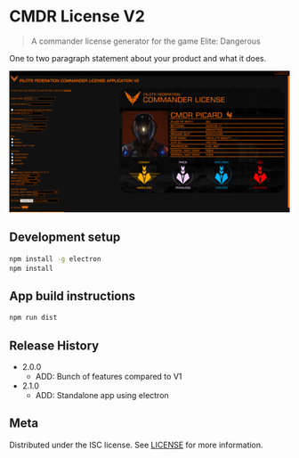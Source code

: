 # CMDR License V2
> A commander license generator for the game Elite: Dangerous

One to two paragraph statement about your product and what it does.

![](header.png)

## Development setup

```sh
npm install -g electron
npm install
```

## App build instructions

```sh
npm run dist
```

## Release History

* 2.0.0
    * ADD: Bunch of features compared to V1
* 2.1.0
    * ADD: Standalone app using electron

## Meta

Distributed under the ISC license. See [LICENSE](LICENSE) for more information.
